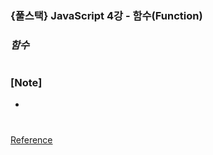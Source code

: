 ### {풀스택} JavaScript 4강 - 함수(Function)

### _함수_

#

### [Note]

-

#

[Reference](https://www.youtube.com/watch?v=xdwCxDYTF2I&list=PLEOnZ6GeucBW11uFNvzxToKym9Zv74hxh&index=5)
